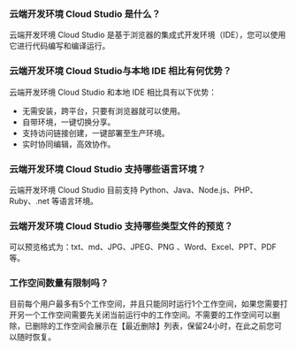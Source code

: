 ### 云端开发环境 Cloud Studio 是什么？
云端开发环境 Cloud Studio 是基于浏览器的集成式开发环境（IDE），您可以使用它进行代码编写和编译运行。

### 云端开发环境 Cloud Studio与本地 IDE 相比有何优势？
云端开发环境 Cloud Studio 和本地 IDE 相比具有以下优势：
- 无需安装，跨平台，只要有浏览器就可以使用。
- 自带环境，一键切换分享。
- 支持访问链接创建，一键部署至生产环境。
- 实时协同编辑，高效协作。

### 云端开发环境 Cloud Studio 支持哪些语言环境？
云端开发环境 Cloud Studio 目前支持 Python、Java、Node.js、PHP、Ruby、.net 等语言环境。

### 云端开发环境 Cloud Studio 支持哪些类型文件的预览？
可以预览格式为：txt、md、JPG、JPEG、PNG 、Word、Excel、PPT、PDF 等。

### 工作空间数量有限制吗？
目前每个用户最多有5个工作空间，并且只能同时运行1个工作空间，如果您需要打开另一个工作空间需要先关闭当前运行中的工作空间。不需要的工作空间可以删除，已删除的工作空间会展示在【最近删除】列表，保留24小时，在此之前您可以随时恢复。
